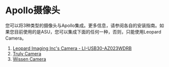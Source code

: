 # Apollo摄像头

您可以将3种类型的摄像头与Apollo集成。更多信息，请参阅各自的安装指南。如果您目前使用的是ASU，您可以集成下面的任何一种，否则，只能使用Leopard Camera。

1. [Leopard Imaging Inc's Camera - LI-USB30-AZ023WDRB](./Leopard_Camera_LI-USB30-AZ023WDR__Installation_Guide_cn.md)
2. [Truly Camera](./Truly_Argus_Camera_Installation_Guide_cn.md)
3. [Wissen Camera](./Wissen_Camera_Installation_Guide_cn.md)